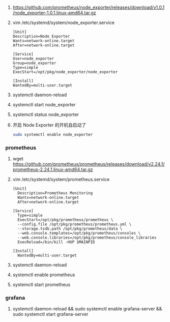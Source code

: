 1. https://github.com/prometheus/node_exporter/releases/download/v1.0.1/node_exporter-1.0.1.linux-amd64.tar.gz

2. vim /etc/systemd/system/node_exporter.service

   ```
   [Unit]
   Description=Node Exporter
   Wants=network-online.target
   After=network-online.target
   
   [Service]
   User=node_exporter
   Group=node_exporter
   Type=simple
   ExecStart=/opt/pkg/node_exporter/node_exporter
   
   [Install]
   WantedBy=multi-user.target
   ```

3. systemctl daemon-reload

4. systemctl start node_exporter

5. systemctl status node_exporter

6. 开启 Node Exporter 的开机自启动了

   ```bash
   sudo systemctl enable node_exporter
   ```

### prometheus

1. wget https://github.com/prometheus/prometheus/releases/download/v2.24.1/prometheus-2.24.1.linux-amd64.tar.gz

2. vim /etc/systemd/system/prometheus.service

   ```
   [Unit]
     Description=Prometheus Monitoring
     Wants=network-online.target
     After=network-online.target
   
   [Service]
     Type=simple
     ExecStart=/opt/pkg/prometheus/prometheus \
     --config.file /opt/pkg/prometheus/prometheus.yml \
     --storage.tsdb.path /opt/pkg/prometheus/data \
     --web.console.templates=/opt/pkg/prometheus/consoles \
     --web.console.libraries=/opt/pkg/prometheus/console_libraries
     ExecReload=/bin/kill -HUP $MAINPID
   
   [Install]
     WantedBy=multi-user.target
   ```

3. systemctl daemon-reload

4. systemctl enable prometheus

5. systemctl start prometheus

### grafana

1. systemctl daemon-reload && sudo systemctl enable grafana-server && sudo systemctl start grafana-server